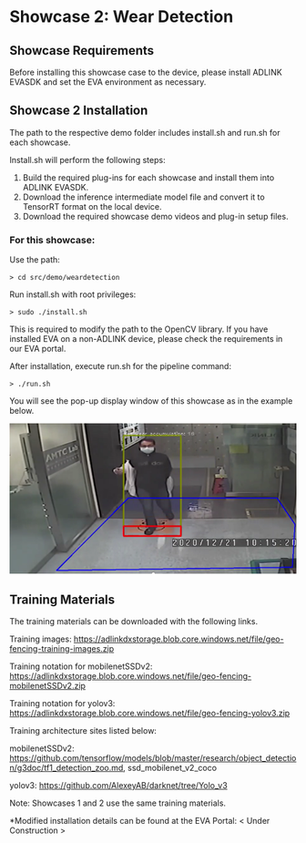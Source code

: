 # Showcase 2: Wear Detection

## Showcase Requirements

Before installing this showcase case to the device, please install ADLINK EVASDK and set the EVA environment as necessary.

## Showcase 2 Installation

The path to the respective demo folder includes install.sh and run.sh for each showcase.

Install.sh will perform the following steps:

1. Build the required plug-ins for each showcase and install them into ADLINK EVASDK.
2. Download the inference intermediate model file and convert it to TensorRT format on the local device.
3. Download the required showcase demo videos and plug-in setup files.

### For this showcase: 

Use the path:

```
> cd src/demo/weardetection
```

Run install.sh with root privileges:

```
> sudo ./install.sh
```

This is required to modify the path to the OpenCV library. If you have installed EVA on a non-ADLINK device, please check the requirements in our EVA portal.

After installation, execute run.sh for the pipeline command:

```
> ./run.sh
```

You will see the pop-up display window of this showcase as in the example below.

![image-showcase2](../../../figures/image-showcase2.png)

## Training Materials

The training materials can be downloaded with the following links.

Training images: https://adlinkdxstorage.blob.core.windows.net/file/geo-fencing-training-images.zip

Training notation for mobilenetSSDv2: https://adlinkdxstorage.blob.core.windows.net/file/geo-fencing-mobilenetSSDv2.zip

Training notation for yolov3: https://adlinkdxstorage.blob.core.windows.net/file/geo-fencing-yolov3.zip

Training architecture sites listed below:

mobilenetSSDv2: https://github.com/tensorflow/models/blob/master/research/object_detection/g3doc/tf1_detection_zoo.md, ssd_mobilenet_v2_coco

yolov3: https://github.com/AlexeyAB/darknet/tree/Yolo_v3

Note: Showcases 1 and 2 use the same training materials.

*Modified installation details can be found at the EVA Portal: < Under Construction >


